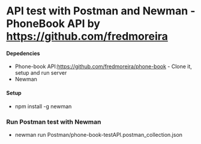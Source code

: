 # API test with Postman and Newman - PhoneBook API by https://github.com/fredmoreira


#### Depedencies

* Phone-book API:https://github.com/fredmoreira/phone-book - Clone it, setup and run server
* Newman

#### Setup

* npm install -g newman

### Run Postman test with Newman

* newman run Postman/phone-book-testAPI.postman_collection.json
